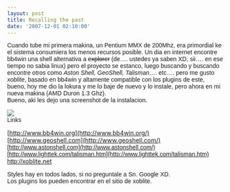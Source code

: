 ```yaml
---
layout: post
title: Recalling the past
date: '2007-12-01 02:10:00'
---
```



<span style="font-size:100%;"><span style="font-family:arial;">Cuando tube mi primera makina, un Pentium MMX de 200Mhz, era primordial ke el sistema consumiera los menos recursos posible. Un dia en internet encontre bb4win una shell alternativa a <strike>explorer</strike> (de…. ustedes ya saben XD, sii…. en ese tiempo no sabia linux) pero el proyecto se estanco, luego buscando y buscando encontre otros como <span style="font-style: italic;">Aston Shell, GeoShell, Talisman</span>…. etc…. pero me gusto <span style="font-style: italic;">xoblite</span>, basado en bb4win y altamente compatible con los plugins de este, bueno, hoy me dio la lokura y me lo baje de nuevo y lo instale, pero ahora en mi nueva makina (AMD Duron 1.3 Ghz).</span>  
<span style="font-family:arial;">Bueno, aki les dejo una screenshot de la instalacion.</span></span>

[![](http://bp3.blogger.com/_WLj4OeHg5Rg/R1EZur2e6kI/AAAAAAAAAIc/MaZh_btXAAc/s200/screenshot.JPG)](http://bp3.blogger.com/_WLj4OeHg5Rg/R1EZur2e6kI/AAAAAAAAAIc/wn4Tf1SR1RM/s1600-R/screenshot.JPG)  
<span style="font-family:arial;">Links</span>

[http://www.bb4win.org](http://www.bb4win.org/)  
[http://www.geoshell.com](http://www.geoshell.com/)  
<span style=";font-family:arial;font-size:100%;"><span class="a">[http://www.astonshell.com](http://www.astonshell.com/)  
[http://www.lighttek.com/talisman.htm](http://www.lighttek.com/talisman.htm)  
[http://](http://xoblite.net)</span></span><span style="font-size:-1;"><span class="a"><span style="font-size:100%;">[xoblite.net](http://xoblite.net)</span></span></span>

<span style=";font-family:arial;font-size:100%;"><span class="a">Styles hay en todos lados, si no preguntale a Sn. Google XD.  
Los plugins los pueden encontrar en el sitio de xoblite.  
</span></span>


